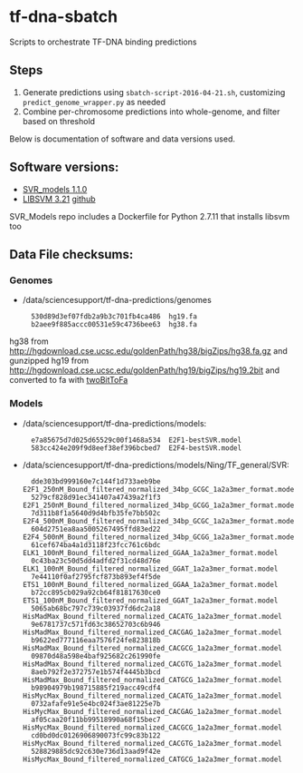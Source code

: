 tf-dna-sbatch
=============

Scripts to orchestrate TF-DNA binding predictions

## Steps

1. Generate predictions using `sbatch-script-2016-04-21.sh`, customizing `predict_genome_wrapper.py` as needed
2. Combine per-chromosome predictions into whole-genome, and filter based on threshold


Below is documentation of software and data versions used.

## Software versions:

- [SVR_models 1.1.0](https://github.com/Duke-GCB/SVR_models/releases/tag/1.1.0)
- [LIBSVM 3.21](https://www.csie.ntu.edu.tw/~cjlin/libsvm/) [github](https://github.com/cjlin1/libsvm/releases/tag/v321)

SVR_Models repo includes a Dockerfile for Python 2.7.11 that installs libsvm too

## Data File checksums:

### Genomes

- /data/sciencesupport/tf-dna-predictions/genomes

        530d89d3ef07fdb2a9b3c701fb4ca486  hg19.fa
        b2aee9f885accc00531e59c4736bee63  hg38.fa

hg38 from http://hgdownload.cse.ucsc.edu/goldenPath/hg38/bigZips/hg38.fa.gz and gunzipped
hg19 from http://hgdownload.cse.ucsc.edu/goldenPath/hg19/bigZips/hg19.2bit and converted to fa with [twoBitToFa](http://hgdownload.soe.ucsc.edu/admin/exe/linux.x86_64/twoBitToFa)

### Models

- /data/sciencesupport/tf-dna-predictions/models:

        e7a85675d7d025d65529c00f1468a534  E2F1-bestSVR.model
        583cc424e209f9d8eef38ef396bcbed7  E2F4-bestSVR.model

- /data/sciencesupport/tf-dna-predictions/models/Ning/TF_general/SVR:

        dde303bd999160e7c144f1d733aeb9be  E2F1_250nM_Bound_filtered_normalized_34bp_GCGC_1a2a3mer_format.model
        5279cf828d91ec341407a47439a2f1f3  E2F1_250nM_Bound_filtered_normalized_34bp_GCGG_1a2a3mer_format.model
        7d311b8f1a5640d9d4bfb35fe7bb502c  E2F4_500nM_Bound_filtered_normalized_34bp_GCGC_1a2a3mer_format.model
        604d2751ea8aa5005267495ffd83ed22  E2F4_500nM_Bound_filtered_normalized_34bp_GCGG_1a2a3mer_format.model
        61cef674ba4a1d3118f23fcc761c6bdc  ELK1_100nM_Bound_filtered_normalized_GGAA_1a2a3mer_format.model
        0c43ba23c50d5dd4adfd2f31cd48d76e  ELK1_100nM_Bound_filtered_normalized_GGAT_1a2a3mer_format.model
        7e44110f0af2795fcf873b893ef4f5de  ETS1_100nM_Bound_filtered_normalized_GGAA_1a2a3mer_format.model
        b72cc895cb029a92cb64f81817630ce0  ETS1_100nM_Bound_filtered_normalized_GGAT_1a2a3mer_format.model
        5065ab68bc797c739c03937fd6dc2a18  HisMadMax_Bound_filtered_normalized_CACATG_1a2a3mer_format.model
        9e6781737c571fd63c38652703c6b946  HisMadMax_Bound_filtered_normalized_CACGAG_1a2a3mer_format.model
        b9622ed777116eaa7576f24fe823818b  HisMadMax_Bound_filtered_normalized_CACGCG_1a2a3mer_format.model
        09870d48a598e4baf925682c261990fe  HisMadMax_Bound_filtered_normalized_CACGTG_1a2a3mer_format.model
        8aeb792f2e372757e1b574f4445b3bcd  HisMadMax_Bound_filtered_normalized_CATGCG_1a2a3mer_format.model
        b98904979b198715885f219acc49cdf4  HisMycMax_Bound_filtered_normalized_CACATG_1a2a3mer_format.model
        0732afafe91e5e4bc024f3ae81225e7b  HisMycMax_Bound_filtered_normalized_CACGAG_1a2a3mer_format.model
        af05caa20f11bb99518990a68f15bec7  HisMycMax_Bound_filtered_normalized_CACGCG_1a2a3mer_format.model
        cd0bd0dc0126906890073fc99c83b122  HisMycMax_Bound_filtered_normalized_CACGTG_1a2a3mer_format.model
        528829885dc92c630e736d13aad9f42e  HisMycMax_Bound_filtered_normalized_CATGCG_1a2a3mer_format.model
